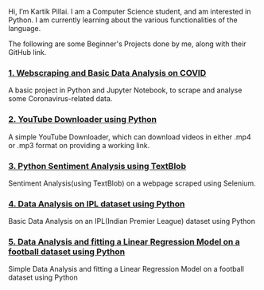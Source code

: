 Hi, I’m Kartik Pillai. I am a Computer Science student, and am interested in Python. I am currently learning about the various functionalities of the language.    
  
The following are some Beginner's Projects done by me, along with their GitHub link.  
  
### [1. Webscraping and Basic Data Analysis on COVID](https://github.com/pillaikartik10/python-covid-data-analysis)  
A basic project in Python and Jupyter Notebook, to scrape and analyse some Coronavirus-related data.  
  
### [2. YouTube Downloader using Python](https://github.com/pillaikartik10/python-youtube-downloader)  
A simple YouTube Downloader, which can download videos in either .mp4 or .mp3 format on providing a working link.  
  
### [3. Python Sentiment Analysis using TextBlob](https://github.com/pillaikartik10/python-sentiment-analysis)  
Sentiment Analysis(using TextBlob) on a webpage scraped using Selenium.  
  
### [4. Data Analysis on IPL dataset using Python](https://github.com/pillaikartik10/python-ipl-data-analysis)  
Basic Data Analysis on an IPL(Indian Premier League) dataset using Python  
  
### [5. Data Analysis and fitting a Linear Regression Model on a football dataset using Python](https://github.com/pillaikartik10/python-football-data-analysis)  
Simple Data Analysis and fitting a Linear Regression Model on a football dataset using Python
